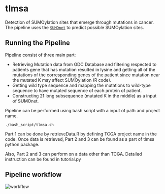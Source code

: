 # tlmsa
Detection of SUMOylation sites that emerge through mutations in cancer. The pipeline uses the [`SUMOnet`](https://github.com/berkedilekoglu/SUMOnet) to predict possible SUMOylation sites.

## Running the Pipeline
Pipeline consist of three main part:

- Retrieving Mutation data from GDC Database and filtering respected to patients gene that has mutation resulted in lysine and getting all of the mutations of the corresponding genes of the patient since mutation near the mutated K may affect SUMOylation (R code).
- Getting wild type sequence and mapping the mutations to wild-type sequence to have mutated sequence of each protein of patient.
- Constructing 21 long subsequence (mutated K in the middle) as a input of SUMOnet.

Pipeline can be performed using bash script with a input of path and project name.

```shell
./bash_script/tlmsa.sh
```


Part 1 can be done by retrieveData.R by defining TCGA project name in the code. Once data is retrieved, Part 2 and 3 can be found as a part of tlmsa python package. 

Also, Part 2 and 3 can perform on a data other than TCGA. Detailed instruction can be found in tutorial.py 


## Pipeline workflow


 ![workflow](https://user-images.githubusercontent.com/72014272/216789003-93ad3991-2f1f-44da-a028-f084efab50bc.jpg)



